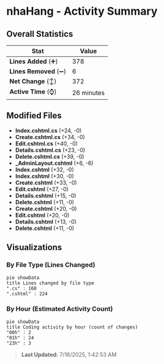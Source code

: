 # nhaHang - Activity Summary 

## Overall Statistics

| Stat                   | Value                                                             |
| ---------------------- | ----------------------------------------------------------------- |
| **Lines Added** (➕)   | 378                                          |
| **Lines Removed** (➖) | 6                                        |
| **Net Change** (↕)    | 372                |
| **Active Time** (⌚)   | 26 minutes |


## Modified Files
- **Index.cshtml.cs** (+24, -0)
- **Create.cshtml.cs** (+34, -0)
- **Edit.cshtml.cs** (+40, -0)
- **Details.cshtml.cs** (+23, -0)
- **Delete.cshtml.cs** (+39, -0)
- **_AdminLayout.cshtml** (+6, -6)
- **Index.cshtml** (+32, -0)
- **Index.cshtml** (+30, -0)
- **Create.cshtml** (+33, -0)
- **Edit.cshtml** (+27, -0)
- **Details.cshtml** (+15, -0)
- **Delete.cshtml** (+11, -0)
- **Create.cshtml** (+20, -0)
- **Edit.cshtml** (+20, -0)
- **Details.cshtml** (+13, -0)
- **Delete.cshtml** (+11, -0)

## Visualizations

### By File Type (Lines Changed)

```mermaid
pie showData
title Lines changed by file type
".cs" : 160
".cshtml" : 224
```

### By Hour (Estimated Activity Count)

```mermaid
pie showData
title Coding activity by hour (count of changes)
"00h" : 2
"01h" : 24
"23h" : 3
```


> **Last Updated:** 7/16/2025, 1:42:53 AM
